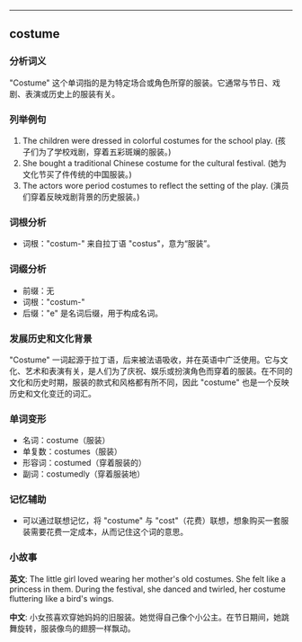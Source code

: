 
---------------
## costume
### 分析词义
"Costume" 这个单词指的是为特定场合或角色所穿的服装。它通常与节日、戏剧、表演或历史上的服装有关。

### 列举例句
1. The children were dressed in colorful costumes for the school play. (孩子们为了学校戏剧，穿着五彩斑斓的服装。)
2. She bought a traditional Chinese costume for the cultural festival. (她为文化节买了件传统的中国服装。)
3. The actors wore period costumes to reflect the setting of the play. (演员们穿着反映戏剧背景的历史服装。)

### 词根分析
- 词根："costum-" 来自拉丁语 "costus"，意为“服装”。

### 词缀分析
- 前缀：无
- 词根："costum-"
- 后缀："e" 是名词后缀，用于构成名词。

### 发展历史和文化背景
"Costume" 一词起源于拉丁语，后来被法语吸收，并在英语中广泛使用。它与文化、艺术和表演有关，是人们为了庆祝、娱乐或扮演角色而穿着的服装。在不同的文化和历史时期，服装的款式和风格都有所不同，因此 "costume" 也是一个反映历史和文化变迁的词汇。

### 单词变形
- 名词：costume（服装）
- 单复数：costumes（服装）
- 形容词：costumed（穿着服装的）
- 副词：costumedly（穿着服装地）

### 记忆辅助
- 可以通过联想记忆，将 "costume" 与 "cost"（花费）联想，想象购买一套服装需要花费一定成本，从而记住这个词的意思。

### 小故事
**英文**:
The little girl loved wearing her mother's old costumes. She felt like a princess in them. During the festival, she danced and twirled, her costume fluttering like a bird's wings.

**中文**:
小女孩喜欢穿她妈妈的旧服装。她觉得自己像个小公主。在节日期间，她跳舞旋转，服装像鸟的翅膀一样飘动。

